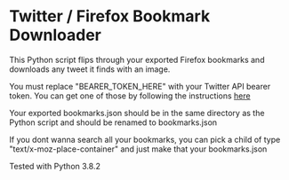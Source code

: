 # Twitter / Firefox Bookmark Downloader

This Python script flips through your exported Firefox bookmarks and downloads any tweet it finds with an image.

You must replace "BEARER_TOKEN_HERE" with your Twitter API bearer token. You can get one of those by following the instructions [here](https://developer.twitter.com/en/docs/authentication/oauth-2-0/bearer-tokens)

Your exported bookmarks.json should be in the same directory as the Python script and should be renamed to bookmarks.json

If you dont wanna search all your bookmarks, you can pick a child of type "text/x-moz-place-container" and just make that your bookmarks.json

Tested with Python 3.8.2
